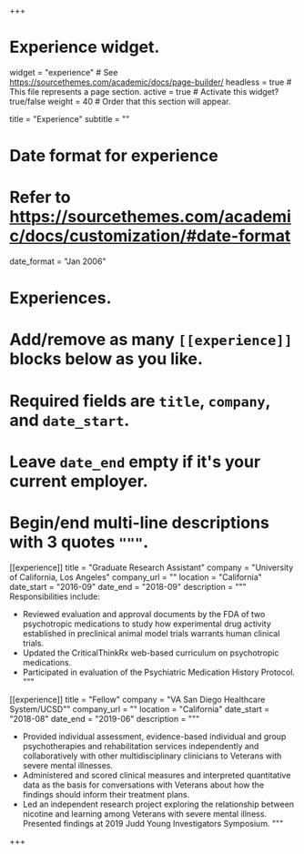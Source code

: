 +++
# Experience widget.
widget = "experience"  # See https://sourcethemes.com/academic/docs/page-builder/
headless = true  # This file represents a page section.
active = true  # Activate this widget? true/false
weight = 40  # Order that this section will appear.

title = "Experience"
subtitle = ""

# Date format for experience
#   Refer to https://sourcethemes.com/academic/docs/customization/#date-format
date_format = "Jan 2006"

# Experiences.
#   Add/remove as many `[[experience]]` blocks below as you like.
#   Required fields are `title`, `company`, and `date_start`.
#   Leave `date_end` empty if it's your current employer.
#   Begin/end multi-line descriptions with 3 quotes `"""`.
[[experience]]
  title = "Graduate Research Assistant"
  company = "University of California, Los Angeles"
  company_url = ""
  location = "California"
  date_start = "2016-09"
  date_end = "2018-09"
  description = """
  Responsibilities include:
  
  * Reviewed evaluation and approval documents by the FDA of two psychotropic medications to study how experimental drug activity established in preclinical animal model trials warrants human clinical trials. 
  * Updated the CriticalThinkRx web-based curriculum on psychotropic medications.
  * Participated in evaluation of the Psychiatric Medication History Protocol. 
  """

[[experience]]
  title = "Fellow"
  company = "VA San Diego Healthcare System/UCSD""
  company_url = ""
  location = "California"
  date_start = "2018-08"
  date_end = "2019-06"
  description = """
  * Provided individual assessment, evidence-based individual and group psychotherapies and rehabilitation services independently and collaboratively with other multidisciplinary clinicians to Veterans with severe mental illnesses.
  * Administered and scored clinical measures and interpreted quantitative data as the basis for conversations with Veterans about how the findings should inform their treatment plans.
* Led an independent research project exploring the relationship between nicotine and learning among Veterans with severe mental illness. Presented findings at 2019 Judd Young Investigators Symposium.
 """

+++

